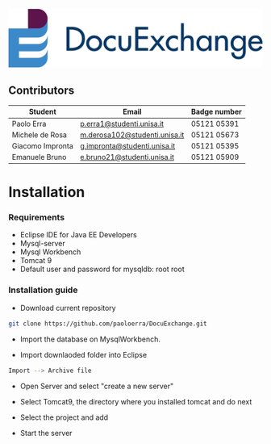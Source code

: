 ![Test Image 4](/WebContent/images/DocuExchange_1.png)

## Contributors

| Student | Email | Badge number|
| ------ | ------ | ------ |
| Paolo Erra | p.erra1@studenti.unisa.it |05121 05391|
| Michele de Rosa  |m.derosa102@studenti.unisa.it |05121 05673|
| Giacomo Impronta |g.impronta@studenti.unisa.it |05121 05395|
| Emanuele Bruno |e.bruno21@studenti.unisa.it |05121 05909|

# Installation

### Requirements
* Eclipse IDE for Java EE Developers
* Mysql-server
* Mysql Workbench
* Tomcat 9
* Default user and password for mysqldb: root root

### Installation guide
* Download current repository

```sh
git clone https://github.com/paoloerra/DocuExchange.git
```


* Import the database on MysqlWorkbench.

* Import downlaoded folder into Eclipse

```sh
Import --> Archive file
```

* Open Server and select "create a new server"

* Select Tomcat9, the directory where you installed tomcat and do next

* Select the project and add

* Start the server
